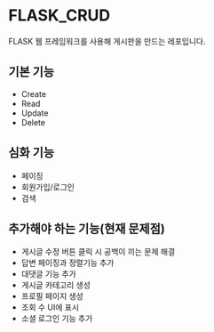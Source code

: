 # FLASK_CRUD
FLASK 웹 프레임워크를 사용해 게시판을 만드는 레포입니다.

## 기본 기능
- Create
- Read
- Update
- Delete

## 심화 기능
- 페이징
- 회원가입/로그인
- 검색

## 추가해야 하는 기능(현재 문제점)
- 게시글 수정 버튼 클릭 시 공백이 끼는 문제 해결
- 답변 페이징과 정렬기능 추가
- 대댓글 기능 추가
- 게시글 카테고리 생성
- 프로필 페이지 생성
- 조회 수 UI에 표시
- 소셜 로그인 기능 추가